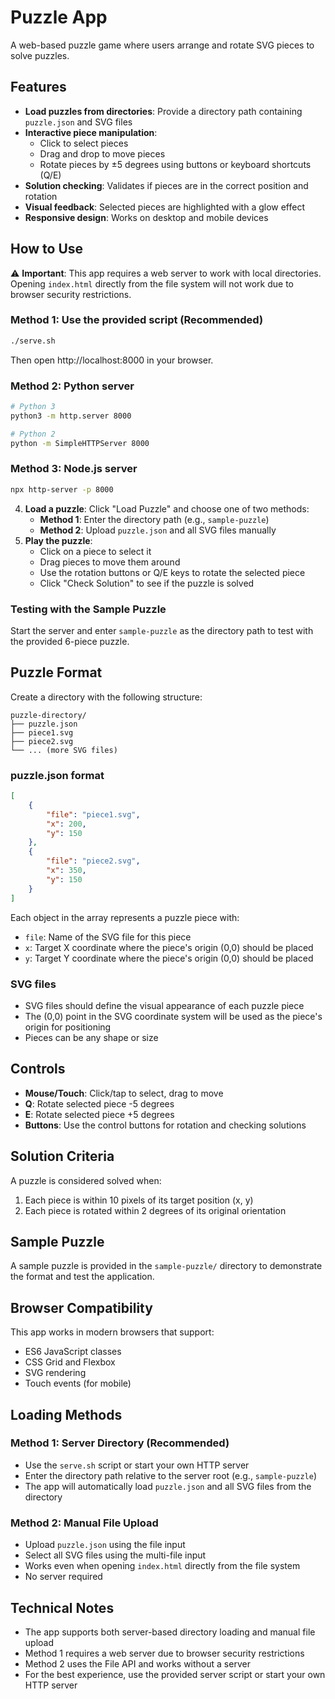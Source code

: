 # Puzzle App

A web-based puzzle game where users arrange and rotate SVG pieces to solve puzzles.

## Features

- **Load puzzles from directories**: Provide a directory path containing `puzzle.json` and SVG files
- **Interactive piece manipulation**:
  - Click to select pieces
  - Drag and drop to move pieces
  - Rotate pieces by ±5 degrees using buttons or keyboard shortcuts (Q/E)
- **Solution checking**: Validates if pieces are in the correct position and rotation
- **Visual feedback**: Selected pieces are highlighted with a glow effect
- **Responsive design**: Works on desktop and mobile devices

## How to Use

⚠️ **Important**: This app requires a web server to work with local directories. Opening `index.html` directly from the file system will not work due to browser security restrictions.

### Method 1: Use the provided script (Recommended)
```bash
./serve.sh
```
Then open http://localhost:8000 in your browser.

### Method 2: Python server
```bash
# Python 3
python3 -m http.server 8000

# Python 2
python -m SimpleHTTPServer 8000
```

### Method 3: Node.js server
```bash
npx http-server -p 8000
```

4. **Load a puzzle**: Click "Load Puzzle" and choose one of two methods:
   - **Method 1**: Enter the directory path (e.g., `sample-puzzle`)
   - **Method 2**: Upload `puzzle.json` and all SVG files manually
5. **Play the puzzle**:
   - Click on a piece to select it
   - Drag pieces to move them around
   - Use the rotation buttons or Q/E keys to rotate the selected piece
   - Click "Check Solution" to see if the puzzle is solved

### Testing with the Sample Puzzle
Start the server and enter `sample-puzzle` as the directory path to test with the provided 6-piece puzzle.

## Puzzle Format

Create a directory with the following structure:

```
puzzle-directory/
├── puzzle.json
├── piece1.svg
├── piece2.svg
└── ... (more SVG files)
```

### puzzle.json format

```json
[
    {
        "file": "piece1.svg",
        "x": 200,
        "y": 150
    },
    {
        "file": "piece2.svg",
        "x": 350,
        "y": 150
    }
]
```

Each object in the array represents a puzzle piece with:
- `file`: Name of the SVG file for this piece
- `x`: Target X coordinate where the piece's origin (0,0) should be placed
- `y`: Target Y coordinate where the piece's origin (0,0) should be placed

### SVG files

- SVG files should define the visual appearance of each puzzle piece
- The (0,0) point in the SVG coordinate system will be used as the piece's origin for positioning
- Pieces can be any shape or size

## Controls

- **Mouse/Touch**: Click/tap to select, drag to move
- **Q**: Rotate selected piece -5 degrees
- **E**: Rotate selected piece +5 degrees
- **Buttons**: Use the control buttons for rotation and checking solutions

## Solution Criteria

A puzzle is considered solved when:
1. Each piece is within 10 pixels of its target position (x, y)
2. Each piece is rotated within 2 degrees of its original orientation

## Sample Puzzle

A sample puzzle is provided in the `sample-puzzle/` directory to demonstrate the format and test the application.

## Browser Compatibility

This app works in modern browsers that support:
- ES6 JavaScript classes
- CSS Grid and Flexbox
- SVG rendering
- Touch events (for mobile)

## Loading Methods

### Method 1: Server Directory (Recommended)
- Use the `serve.sh` script or start your own HTTP server
- Enter the directory path relative to the server root (e.g., `sample-puzzle`)
- The app will automatically load `puzzle.json` and all SVG files from the directory

### Method 2: Manual File Upload
- Upload `puzzle.json` using the file input
- Select all SVG files using the multi-file input
- Works even when opening `index.html` directly from the file system
- No server required

## Technical Notes

- The app supports both server-based directory loading and manual file upload
- Method 1 requires a web server due to browser security restrictions
- Method 2 uses the File API and works without a server
- For the best experience, use the provided server script or start your own HTTP server